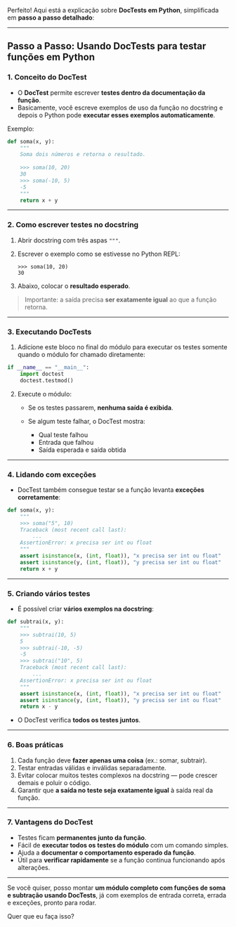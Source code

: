 Perfeito! Aqui está a explicação sobre **DocTests em Python**, simplificada em **passo a passo detalhado**:

---

## Passo a Passo: Usando DocTests para testar funções em Python

### 1. Conceito do DocTest

* O **DocTest** permite escrever **testes dentro da documentação da função**.
* Basicamente, você escreve exemplos de uso da função no docstring e depois o Python pode **executar esses exemplos automaticamente**.

Exemplo:

```python
def soma(x, y):
    """
    Soma dois números e retorna o resultado.
    
    >>> soma(10, 20)
    30
    >>> soma(-10, 5)
    -5
    """
    return x + y
```

---

### 2. Como escrever testes no docstring

1. Abrir docstring com três aspas `"""`.
2. Escrever o exemplo como se estivesse no Python REPL:

   ```
   >>> soma(10, 20)
   30
   ```
3. Abaixo, colocar o **resultado esperado**.

> Importante: a saída precisa **ser exatamente igual** ao que a função retorna.

---

### 3. Executando DocTests

1. Adicione este bloco no final do módulo para executar os testes somente quando o módulo for chamado diretamente:

```python
if __name__ == "__main__":
    import doctest
    doctest.testmod()
```

2. Execute o módulo:

   * Se os testes passarem, **nenhuma saída é exibida**.
   * Se algum teste falhar, o DocTest mostra:

     * Qual teste falhou
     * Entrada que falhou
     * Saída esperada e saída obtida

---

### 4. Lidando com exceções

* DocTest também consegue testar se a função levanta **exceções corretamente**:

```python
def soma(x, y):
    """
    >>> soma("5", 10)
    Traceback (most recent call last):
        ...
    AssertionError: x precisa ser int ou float
    """
    assert isinstance(x, (int, float)), "x precisa ser int ou float"
    assert isinstance(y, (int, float)), "y precisa ser int ou float"
    return x + y
```

---

### 5. Criando vários testes

* É possível criar **vários exemplos na docstring**:

```python
def subtrai(x, y):
    """
    >>> subtrai(10, 5)
    5
    >>> subtrai(-10, -5)
    -5
    >>> subtrai("10", 5)
    Traceback (most recent call last):
        ...
    AssertionError: x precisa ser int ou float
    """
    assert isinstance(x, (int, float)), "x precisa ser int ou float"
    assert isinstance(y, (int, float)), "y precisa ser int ou float"
    return x - y
```

* O DocTest verifica **todos os testes juntos**.

---

### 6. Boas práticas

1. Cada função deve **fazer apenas uma coisa** (ex.: somar, subtrair).
2. Testar entradas válidas e inválidas separadamente.
3. Evitar colocar muitos testes complexos na docstring — pode crescer demais e poluir o código.
4. Garantir que **a saída no teste seja exatamente igual** à saída real da função.

---

### 7. Vantagens do DocTest

* Testes ficam **permanentes junto da função**.
* Fácil de **executar todos os testes do módulo** com um comando simples.
* Ajuda a **documentar o comportamento esperado da função**.
* Útil para **verificar rapidamente** se a função continua funcionando após alterações.

---

Se você quiser, posso montar **um módulo completo com funções de soma e subtração usando DocTests**, já com exemplos de entrada correta, errada e exceções, pronto para rodar.

Quer que eu faça isso?
